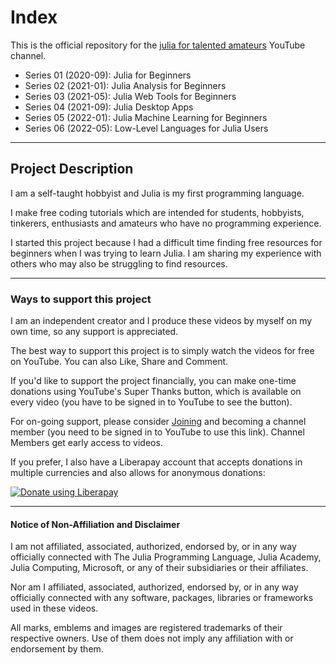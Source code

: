 # Index
This is the official repository for the [julia for talented amateurs](https://www.youtube.com/c/juliafortalentedamateurs) YouTube channel.

* Series 01 (2020-09): Julia for Beginners
* Series 02 (2021-01): Julia Analysis for Beginners
* Series 03 (2021-05): Julia Web Tools for Beginners
* Series 04 (2021-09): Julia Desktop Apps
* Series 05 (2022-01): Julia Machine Learning for Beginners
* Series 06 (2022-05): Low-Level Languages for Julia Users
---
## Project Description

I am a self-taught hobbyist and Julia is my first programming language.

I make free coding tutorials which are intended for students, hobbyists, tinkerers, enthusiasts and amateurs who have no programming experience.

I started this project because I had a difficult time finding free resources for beginners when I was trying to learn Julia. I am sharing my experience with others who may also be struggling to find resources.

---
### Ways to support this project

I am an independent creator and I produce these videos by myself on my own time, so any support is appreciated.

The best way to support this project is to simply watch the videos for free on YouTube. You can also Like, Share and Comment.

If you'd like to support the project financially, you can make one-time donations using YouTube's Super Thanks button, which is available on every video (you have to be signed in to YouTube to see the button).

For on-going support, please consider [Joining](https://www.youtube.com/channel/UCQwQVlIkbalDzmMnr-0tRhw/join) and becoming a channel member (you need to be signed in to YouTube to use this link). Channel Members get early access to videos.

If you prefer, I also have a Liberapay account that accepts donations in multiple currencies and also allows for anonymous donations:

<noscript><a href="https://liberapay.com/julia4ta/donate"><img alt="Donate using Liberapay" src="https://liberapay.com/assets/widgets/donate.svg"></a></noscript>


---
#### Notice of Non-Affiliation and Disclaimer

I am not affiliated, associated, authorized, endorsed by, or in any way officially connected with The Julia Programming Language, Julia Academy, Julia Computing, Microsoft, or any of their subsidiaries or their affiliates.

Nor am I affiliated, associated, authorized, endorsed by, or in any way officially connected with any software, packages, libraries or frameworks used in these videos.

All marks, emblems and images are registered trademarks of their respective owners. Use of them does not imply any affiliation with or endorsement by them.
